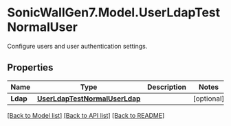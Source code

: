 # SonicWallGen7.Model.UserLdapTestNormalUser
Configure users and user authentication settings.

## Properties

Name | Type | Description | Notes
------------ | ------------- | ------------- | -------------
**Ldap** | [**UserLdapTestNormalUserLdap**](UserLdapTestNormalUserLdap.md) |  | [optional] 

[[Back to Model list]](../README.md#documentation-for-models) [[Back to API list]](../README.md#documentation-for-api-endpoints) [[Back to README]](../README.md)

